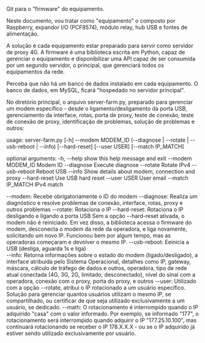Git para o "firmware" do equipamento.

Neste documento, vou tratar como "equipamento" o composto por Raspberry, expandor I/O (PCF8574), módulo relay, hub USB e fontes de alimentação.

A solução é cada equipamento estar preparado para servir como servidor de proxy 4G.
A firmware é uma biblioteca escrita em Python, capaz de gerenciar o equipamento e disponibilizar uma API capaz de ser consumida por um segundo servidor, o principal, que gerenciará todos os equipamentos da rede.

Perceba que não há um banco de dados instalado em cada equipamento. O banco de dados, em MySQL, ficará "hospedado no servidor principal".

No diretório principal, o arquivo server-farm.py, preparado para gerenciar um modem específico - desde o ligamento/desligamento da porta USB, gerenciamento da interface, rotas, porta de proxy, teste de conexão, teste de conexão de proxy, identificação de problemas, solução de problemas e outros:

usage: server-farm.py [-h] --modem MODEM_ID (--diagnose | --rotate | --usb-reboot | --info) [--hard-reset] [--user USER] [--match IP_MATCH]

optional arguments:
  -h, --help        show this help message and exit
  --modem MODEM_ID  Modem ID
  --diagnose        Execute diagnose
  --rotate          Rotate IPv4
  --usb-reboot      Reboot USB
  --info            Show details about modem, connection and proxy
  --hard-reset      Use USB hard reset
  --user USER       User email
  --match IP_MATCH  IPv4 match

--modem: Recebe obrigatoriamente o ID do modem
--diagnose: Realiza um diagnóstico e resolve problemas de conexão, interface, rotas, proxy e outros problemas
--rotate: Rotaciona o IP
  --hard-reset: Rotaciona o IP desligando e ligando a porta USB
  Sem a opção --hard-reset ativada, o modem não é reiniciado. Em vez disso, a biblioteca acessa o firmware do modem, desconecta o modem da rede da operadora, e liga novamente, solicitando um novo IP. Funcionou bem por algum tempo, mas as operadoras começaram e devolver o mesmo IP.
--usb-reboot: Eeinicia a USB (desliga, aguarda 1s e liga)  
--info: Retorna informações sobre o estado do modem (ligado/desligado), a interface atribuída pelo Sistema Operacional, detalhes como IP, gateway, máscara, cálculo de tráfego de dados e outros, operadora, tipo de rede atual conectada (4G, 3G, 2G, limitado, desconectado), nível do sinal com a operadora, conexão com o proxy, porta do proxy, e outros
--user: Utilizado com a opção --rotate, atribui o IP rotacionado a um usuário específico. Solução para gerenciar quantos usuários utilizam o mesmo IP, se compartilhado, ou certificar de que seja utilizado exclusivamente a um usuário, se dedicado.
--math: O rotacionamento é interrompido quando o IP adquirido "casa" com o valor informado. Por exemplo, se informado "177", o rotacionamento será interrompido quando adquirir o IP "177.25.10.100", mas continuará rotacionando se receber o IP 178.X.X.X - ou se o IP adquirido já estiver sendo utilizado exclusivamente por usuário.
